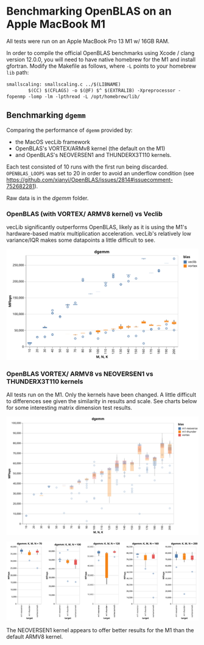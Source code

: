 # Benchmarking OpenBLAS on an Apple MacBook M1
All tests were run on an Apple MacBook Pro 13 M1 w/ 16GB RAM. 

In order to compile the official OpenBLAS benchmarks using Xcode / clang version 12.0.0, you will need to have native homebrew for the M1 and install gfortran. Modify the Makefile as follows, where `-L` points to your homebrew `lib` path:
```
smallscaling: smallscaling.c ../$(LIBNAME)
        $(CC) $(CFLAGS) -o $(@F) $^ $(EXTRALIB) -Xpreprocessor -fopenmp -lomp -lm -lpthread -L /opt/homebrew/lib/
```

## Benchmarking `dgemm`
Comparing the performance of `dgemm` provided by:
- the MacOS vecLib framework
- OpenBLAS's VORTEX/ARMv8 kernel (the default on the M1)
- and OpenBLAS's NEOVERSEN1 and THUNDERX3T110 kernels.

Each test consisted of 10 runs with the first run being discarded. `OPENBLAS_LOOPS` was set to 20 in order to avoid an underflow condition (see https://github.com/xianyi/OpenBLAS/issues/2814#issuecomment-752682281). 

Raw data is in the _dgemm_ folder.

### OpenBLAS (with VORTEX/ ARMV8 kernel) vs Veclib
vecLib significantly outperforms OpenBLAS, likely as it is using the M1's hardware-based matrix multiplication acceleration. vecLib's relatively low variance/IQR makes some datapoints a little difficult to see.

![dgemm vecLib vs OpenBLAS ARMv8 kernel](dgemm/dgemm_vortex_vs_veclib.svg)

### OpenBLAS VORTEX/ ARMV8 vs NEOVERSEN1 vs THUNDERX3T110 kernels
All tests run on the M1. Only the kernels have been changed. A little difficult to differences see given the similarity in results and scale. See charts below for some interesting matrix dimension test results.

![dgemm OpenBLAS kernel comparison](dgemm/dgemm_openblas_kernel_comparison.svg)

![dgemm OpenBLAS kernel comparison 2](dgemm/dgemm_openblas_kernel_detail.svg)

The NEOVERSEN1 kernel appears to offer better results for the M1 than the default ARMV8 kernel.




